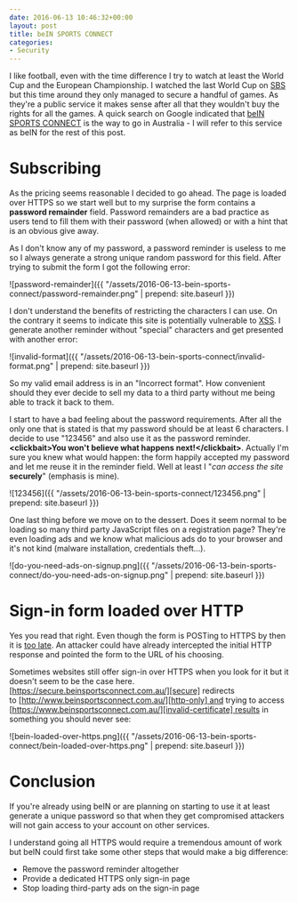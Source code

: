 ```yaml
---
date: 2016-06-13 10:46:32+00:00
layout: post
title: beIN SPORTS CONNECT
categories:
- Security
---
```


I like football, even with the time difference I try to watch at least the World Cup and the European Championship. I watched the last World Cup on [SBS][sbs] but this time around they only managed to secure a handful of games. As they're a public service it makes sense after all that they wouldn't buy the rights for all the games. A quick search on Google indicated that [beIN SPORTS CONNECT][be-in] is the way to go in Australia - I will refer to this service as beIN for the rest of this post.

# Subscribing

As the pricing seems reasonable I decided to go ahead. The page is loaded over HTTPS so we start well but to my surprise the form contains a **password remainder** field. Password remainders are a bad practice as users tend to fill them with their password (when allowed) or with a hint that is an obvious give away.

As I don't know any of my password, a password reminder is useless to me so I always generate a strong unique random password for this field. After trying to submit the form I got the following error:

![password-remainder]({{ "/assets/2016-06-13-bein-sports-connect/password-remainder.png" | prepend: site.baseurl }})

I don't understand the benefits of restricting the characters I can use. On the contrary it seems to indicate this site is potentially vulnerable to [XSS][xss]. I generate another reminder without "special" characters and get presented with another error:

![invalid-format]({{ "/assets/2016-06-13-bein-sports-connect/invalid-format.png" | prepend: site.baseurl }})

So my valid email address is in an "Incorrect format". How convenient should they ever decide to sell my data to a third party without me being able to track it back to them.

I start to have a bad feeling about the password requirements. After all the only one that is stated is that my password should be at least 6 characters. I decide to use "123456" and also use it as the password reminder. **\<clickbait>**You won't believe what happens next!**\</clickbait>**. Actually I'm sure you knew what would happen: the form happily accepted my password and let me reuse it in the reminder field. Well at least I "_can access the site_ **securely**" (emphasis is mine).

![123456]({{ "/assets/2016-06-13-bein-sports-connect/123456.png" | prepend: site.baseurl }})

One last thing before we move on to the dessert. Does it seem normal to be loading so many third party JavaScript files on a registration page? They're even loading ads and we know what malicious ads do to your browser and it's not kind (malware installation, credentials theft...).

![do-you-need-ads-on-signup.png]({{ "/assets/2016-06-13-bein-sports-connect/do-you-need-ads-on-signup.png" | prepend: site.baseurl }})

# Sign-in form loaded over HTTP

Yes you read that right. Even though the form is POSTing to HTTPS by then it is [too late][load-sign-in-http]. An attacker could have already intercepted the initial HTTP response and pointed the form to the URL of his choosing.

Sometimes websites still offer sign-in over HTTPS when you look for it but it doesn't seem to be the case here.  [https://secure.beinsportsconnect.com.au/][secure] redirects to [http://www.beinsportsconnect.com.au/][http-only] and trying to access [https://www.beinsportsconnect.com.au/][invalid-certificate] results in something you should never see:

![bein-loaded-over-https.png]({{ "/assets/2016-06-13-bein-sports-connect/bein-loaded-over-https.png" | prepend: site.baseurl }})

# Conclusion

If you're already using beIN or are planning on starting to use it at least generate a unique password so that when they get compromised attackers will not gain access to your account on other services.

I understand going all HTTPS would require a tremendous amount of work but beIN could first take some other steps that would make a big difference:

- Remove the password reminder altogether
- Provide a dedicated HTTPS only sign-in page
- Stop loading third-party ads on the sign-in page

[sbs]: http://www.sbs.com.au/
[be-in]: http://www.beinsportsconnect.com.au/home
[xss]: https://www.troyhunt.com/understanding-xss-input-sanitisation/
[load-sign-in-http]: https://www.troyhunt.com/your-login-form-posts-to-https-but-you/
[secure]: https://secure.beinsportsconnect.com.au/
[http-only]: http://www.beinsportsconnect.com.au/
[invalid-certificate]: https://www.beinsportsconnect.com.au/

